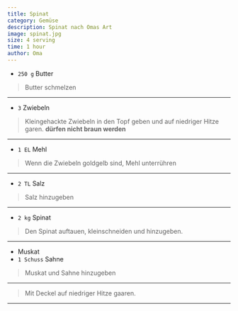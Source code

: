 ```yaml
---
title: Spinat
category: Gemüse
description: Spinat nach Omas Art
image: spinat.jpg
size: 4 serving
time: 1 hour
author: Oma
---
```


* `250 g` Butter

> Butter schmelzen

---

* `3` Zwiebeln
  
> Kleingehackte Zwiebeln in den Topf geben und auf niedriger Hitze garen.
> **dürfen nicht braun werden**

---

* `1 EL` Mehl
  
> Wenn die Zwiebeln goldgelb sind, Mehl unterrühren

---

* `2 TL` Salz

> Salz hinzugeben

---

* `2 kg` Spinat

> Den Spinat auftauen, kleinschneiden und hinzugeben.

---

* Muskat
* `1 Schuss` Sahne
  
> Muskat und Sahne hinzugeben

---

> Mit Deckel auf niedriger Hitze gaaren.

---